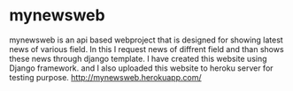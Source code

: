 # mynewsweb
mynewsweb is an api based webproject that is designed for showing latest news of various field. In this I request news of diffrent field and than shows these news through django template. I have created this website using Django framework. and I also uploaded this website to heroku server for testing purpose. http://mynewsweb.herokuapp.com/
